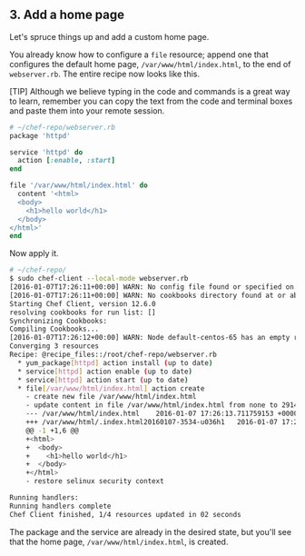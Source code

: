 ## 3. Add a home page

Let's spruce things up and add a custom home page.

You already know how to configure a `file` resource; append one that configures the default home page, <code class="file-path">/var/www/html/index.html</code>, to the end of <code class="file-path">webserver.rb</code>. The entire recipe now looks like this.

[TIP] Although we believe typing in the code and commands is a great way to learn, remember you can copy the text from the code and terminal boxes and paste them into your remote session.

```ruby
# ~/chef-repo/webserver.rb
package 'httpd'

service 'httpd' do
  action [:enable, :start]
end

file '/var/www/html/index.html' do
  content '<html>
  <body>
    <h1>hello world</h1>
  </body>
</html>'
end
```

Now apply it.

```bash
# ~/chef-repo/
$ sudo chef-client --local-mode webserver.rb
[2016-01-07T17:26:11+00:00] WARN: No config file found or specified on command line, using command line options.
[2016-01-07T17:26:11+00:00] WARN: No cookbooks directory found at or above current directory.  Assuming /root/chef-repo.
Starting Chef Client, version 12.6.0
resolving cookbooks for run list: []
Synchronizing Cookbooks:
Compiling Cookbooks...
[2016-01-07T17:26:12+00:00] WARN: Node default-centos-65 has an empty run list.
Converging 3 resources
Recipe: @recipe_files::/root/chef-repo/webserver.rb
  * yum_package[httpd] action install (up to date)
  * service[httpd] action enable (up to date)
  * service[httpd] action start (up to date)
  * file[/var/www/html/index.html] action create
    - create new file /var/www/html/index.html
    - update content in file /var/www/html/index.html from none to 2914aa
    --- /var/www/html/index.html	2016-01-07 17:26:13.711759153 +0000
    +++ /var/www/html/.index.html20160107-3534-u036h1	2016-01-07 17:26:13.711759153 +0000
    @@ -1 +1,6 @@
    +<html>
    +  <body>
    +    <h1>hello world</h1>
    +  </body>
    +</html>
    - restore selinux security context

Running handlers:
Running handlers complete
Chef Client finished, 1/4 resources updated in 02 seconds
```

The package and the service are already in the desired state, but you'll see that the home page, <code class="file-path">/var/www/html/index.html</code>, is created.
